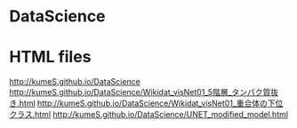 # DataScience

# HTML files

http://kumeS.github.io/DataScience
http://kumeS.github.io/DataScience/Wikidat_visNet01_5階層_タンパク質抜き.html
http://kumeS.github.io/DataScience/Wikidat_visNet01_重合体の下位クラス.html
http://kumeS.github.io/DataScience/UNET_modified_model.html
